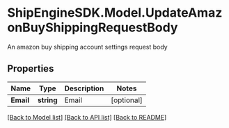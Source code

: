 # ShipEngineSDK.Model.UpdateAmazonBuyShippingRequestBody
An amazon buy shipping account settings request body

## Properties

Name | Type | Description | Notes
------------ | ------------- | ------------- | -------------
**Email** | **string** | Email | [optional] 

[[Back to Model list]](../README.md#documentation-for-models) [[Back to API list]](../README.md#documentation-for-api-endpoints) [[Back to README]](../README.md)

